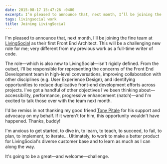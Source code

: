 ```yaml
---
date: 2015-08-17 15:47:26 -0400
excerpt: I’m pleased to announce that, next month, I’ll be joining the fine team at LivingSocial.
tags: livingsocial work
title: Joining LivingSocial
---
```


I'm pleased to announce that, next month, I'll be joining the fine team at [LivingSocial](https://www.livingsocial.com/) as their first Front End Architect. This will be a challenging new role for me; very different from my previous work as a full-time writer of code.

The role—which is also new to LivingSocial—isn't rigidly defined. From the outset, I'll be responsible for representing the concerns of the Front End Development team in high-level conversations, improving collaboration with other disciplines (e.g. User Experience Design), and identifying opportunities to reduce duplicative front-end development efforts across projects. I've got a handful of other objectives I've been thinking about—accessibility, performance, progressive enhancement (natch)—and I'm excited to talk those over with the team next month.

I'd be remiss in not thanking my good friend [Tony Pitale](http://tpitale.com/) for his support and advocacy on my behalf. If it weren't for him, this opportunity wouldn't have happened. Thanks, buddy!

I'm anxious to get started, to dive in, to learn, to teach, to succeed, to fail, to plan, to implement, to iterate… Ultimately, to work to make a better product for LivingSocial's diverse customer base and to learn as much as I can along the way.

It's going to be a great—and welcome—challenge.